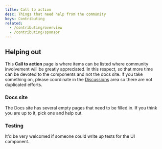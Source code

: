 ```yaml
---
title: Call to action
desc: Things that need help from the community
keys: Contributing
related:
  - /contributing/overview
  - /contributing/sponsor
---
```


## Helping out

This **Call to action** page is where items can be listed where community involvement will be greatly appreciated. In this respect, so that more time can be devoted to the components and not the docs site. If you take something on, please coordinate in the [Discussions](https://github.com/quasarframework/quasar-ui-qmarkdown/discussions) area so there are not duplicated efforts.

### Docs site

The Docs site has several empty pages that need to be filled in. If you think you are up to it, pick one and help out.

### Testing

It'd be very welcomed if someone could write up tests for the UI component.
